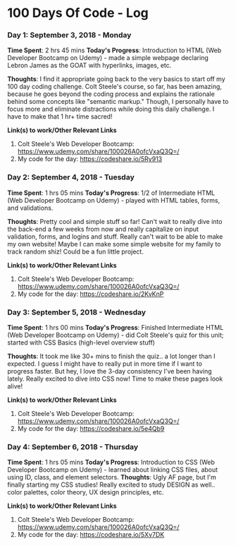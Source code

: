 # 100 Days Of Code - Log

<!--- ### Day 0: February 30, 2016 (Example 1)
##### (delete me or comment me out)

**Today's Progress**: Fixed CSS, worked on canvas functionality for the app.

**Thoughts:** I really struggled with CSS, but, overall, I feel like I am slowly getting better at it. Canvas is still new for me, but I managed to figure out some basic functionality.

**Link to work:** [Calculator App](http://www.example.com)

### Day 0: February 30, 2016 (Example 2)
##### (delete me or comment me out)

**Today's Progress**: Fixed CSS, worked on canvas functionality for the app.

**Thoughts**: I really struggled with CSS, but, overall, I feel like I am slowly getting better at it. Canvas is still new for me, but I managed to figure out some basic functionality.

**Link(s) to work**: [Calculator App](http://www.example.com)

--->

### Day 1: September 3, 2018 - Monday
**Time Spent**: 2 hrs 45 mins
**Today's Progress**: Introduction to HTML (Web Developer Bootcamp on Udemy) - made a simple webpage declaring Lebron James as the GOAT with hyperlinks, images, etc.

**Thoughts**: I find it appropriate going back to the very basics to start off my 100 day coding challenge. Colt Steele's course, so far, has been amazing, because he goes beyond the coding process and explains the rationale behind some concepts like "semantic markup." Though, I personally have to focus more and eliminate distractions while doing this daily challenge. I have to make that 1 hr+ time sacred!

**Link(s) to work/Other Relevant Links**
1. Colt Steele's Web Developer Bootcamp: https://www.udemy.com/share/100026A0ofcVxaQ3Q=/
2. My code for the day: https://codeshare.io/5Ry913

### Day 2: September 4, 2018 - Tuesday
**Time Spent**: 1 hrs 05 mins
**Today's Progress**: 1/2 of Intermediate HTML (Web Developer Bootcamp on Udemy) - played with HTML tables, forms, and validations.

**Thoughts**: Pretty cool and simple stuff so far! Can't wait to really dive into the back-end a few weeks from now and really capitalize on input validation, forms, and logins and stuff. Really can't wait to be able to make my own website! Maybe I can make some simple website for my family to track random shiz! Could be a fun little project.

**Link(s) to work/Other Relevant Links**
1. Colt Steele's Web Developer Bootcamp: https://www.udemy.com/share/100026A0ofcVxaQ3Q=/
2. My code for the day: https://codeshare.io/2KvKnP

### Day 3: September 5, 2018 - Wednesday
**Time Spent**: 1 hrs 00 mins
**Today's Progress**: Finished Intermediate HTML (Web Developer Bootcamp on Udemy) - did Colt Steele's quiz for this unit; started with CSS Basics (high-level overview stuff)

**Thoughts**: It took me like 30+ mins to finish the quiz.. a lot longer than I expected. I guess I might have to really put in more time if I want to progress faster. But hey, I love the 3-day consistency I've been having lately. Really excited to dive into CSS now! Time to make these pages look alive!

**Link(s) to work/Other Relevant Links**
1. Colt Steele's Web Developer Bootcamp: https://www.udemy.com/share/100026A0ofcVxaQ3Q=/
2. My code for the day: https://codeshare.io/5e4Qb9

### Day 4: September 6, 2018 - Thursday
**Time Spent**: 1 hrs 05 mins
**Today's Progress**: Introduction to CSS (Web Developer Bootcamp on Udemy) - learned about linking CSS files, about using ID, class, and element selectors.
**Thoughts**: Ugly AF page, but I'm finally starting my CSS studies! Really excited to study DESIGN as well.. color palettes, color theory, UX design principles, etc.

**Link(s) to work/Other Relevant Links**
1. Colt Steele's Web Developer Bootcamp: https://www.udemy.com/share/100026A0ofcVxaQ3Q=/
2. My code for the day: https://codeshare.io/5Xv7DK
